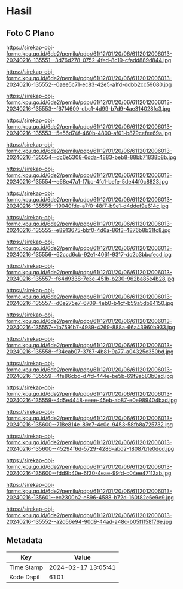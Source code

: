 # Hasil

## Foto C Plano

https://sirekap-obj-formc.kpu.go.id/6de2/pemilu/pdpr/61/12/01/20/06/6112012006013-20240216-135551--3d76d278-0752-4fed-8c19-cfadd889d844.jpg

https://sirekap-obj-formc.kpu.go.id/6de2/pemilu/pdpr/61/12/01/20/06/6112012006013-20240216-135552--0aee5c71-ec83-42e5-a1fd-ddbb2cc59080.jpg

https://sirekap-obj-formc.kpu.go.id/6de2/pemilu/pdpr/61/12/01/20/06/6112012006013-20240216-135553--f67f4609-dbc1-4d99-b7d9-4ae314028fc3.jpg

https://sirekap-obj-formc.kpu.go.id/6de2/pemilu/pdpr/61/12/01/20/06/6112012006013-20240216-135553--5e56d74f-460b-4800-af01-b879cefee69a.jpg

https://sirekap-obj-formc.kpu.go.id/6de2/pemilu/pdpr/61/12/01/20/06/6112012006013-20240216-135554--dc6e5308-6dda-4883-beb8-88bb71838b8b.jpg

https://sirekap-obj-formc.kpu.go.id/6de2/pemilu/pdpr/61/12/01/20/06/6112012006013-20240216-135554--e68e47a1-f7bc-4fc1-befe-5de44f0c8823.jpg

https://sirekap-obj-formc.kpu.go.id/6de2/pemilu/pdpr/61/12/01/20/06/6112012006013-20240216-135555--19040fde-a7f0-48f7-b9e1-d4ddef9e614c.jpg

https://sirekap-obj-formc.kpu.go.id/6de2/pemilu/pdpr/61/12/01/20/06/6112012006013-20240216-135555--e8913675-bbf0-4d6a-86f3-4876b8b31fc8.jpg

https://sirekap-obj-formc.kpu.go.id/6de2/pemilu/pdpr/61/12/01/20/06/6112012006013-20240216-135556--62ccd6cb-92e1-4061-9317-dc2b3bbcfecd.jpg

https://sirekap-obj-formc.kpu.go.id/6de2/pemilu/pdpr/61/12/01/20/06/6112012006013-20240216-135557--f64d9338-7e3e-451b-b230-962ba85e4b28.jpg

https://sirekap-obj-formc.kpu.go.id/6de2/pemilu/pdpr/61/12/01/20/06/6112012006013-20240216-135557--d0e275e7-6709-4eb0-b4cf-b59a5db64150.jpg

https://sirekap-obj-formc.kpu.go.id/6de2/pemilu/pdpr/61/12/01/20/06/6112012006013-20240216-135557--1b7591b7-4989-4269-888a-66a43960b933.jpg

https://sirekap-obj-formc.kpu.go.id/6de2/pemilu/pdpr/61/12/01/20/06/6112012006013-20240216-135558--f34cab07-3787-4b81-9a77-a04325c350bd.jpg

https://sirekap-obj-formc.kpu.go.id/6de2/pemilu/pdpr/61/12/01/20/06/6112012006013-20240216-135559--4fe86cbd-d7fd-444e-be5b-69f9a583b0ad.jpg

https://sirekap-obj-formc.kpu.go.id/6de2/pemilu/pdpr/61/12/01/20/06/6112012006013-20240216-135559--4d5e4448-eeee-45eb-ab87-e0e989404bad.jpg

https://sirekap-obj-formc.kpu.go.id/6de2/pemilu/pdpr/61/12/01/20/06/6112012006013-20240216-135600--718e814e-89c7-4c0e-9453-58fb8a725732.jpg

https://sirekap-obj-formc.kpu.go.id/6de2/pemilu/pdpr/61/12/01/20/06/6112012006013-20240216-135600--45294f6d-5729-4286-abd2-18087b1e0dcd.jpg

https://sirekap-obj-formc.kpu.go.id/6de2/pemilu/pdpr/61/12/01/20/06/6112012006013-20240216-135600--fdd9b40e-6f30-4eae-99fd-c04ee47113ab.jpg

https://sirekap-obj-formc.kpu.go.id/6de2/pemilu/pdpr/61/12/01/20/06/6112012006013-20240216-135601--ec2300b2-e896-4588-b72d-160f82e6e9e9.jpg

https://sirekap-obj-formc.kpu.go.id/6de2/pemilu/pdpr/61/12/01/20/06/6112012006013-20240216-135552--a2d56e94-90d9-44ad-a48c-b05f1f58f76e.jpg


## Metadata

| Key        | Value               |
| ---------- | ------------------- |
| Time Stamp | 2024-02-17 13:05:41 |
| Kode Dapil | 6101                |



